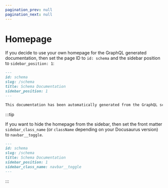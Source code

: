 ```yaml
---
pagination_prev: null
pagination_next: null
---
```


# Homepage

If you decide to use your own homepage for the GraphQL generated documentation, then set the page ID to `id: schema` and the sidebar position to `sidebar_position: 1`:

```markdown {2,5} title="schema.md"
---
id: schema
slug: /schema
title: Schema Documentation
sidebar_position: 1
---

This documentation has been automatically generated from the GraphQL schema.
```

:::tip

If you want to hide the homepage from the sidebar, then set the front matter `sidebar_class_name` (or `className` depending on your Docusaurus version) to `navbar__toggle`.

```markdown {6} title="schema.md"
---
id: schema
slug: /schema
title: Schema Documentation
sidebar_position: 1
sidebar_class_name: navbar__toggle
---
```

:::
